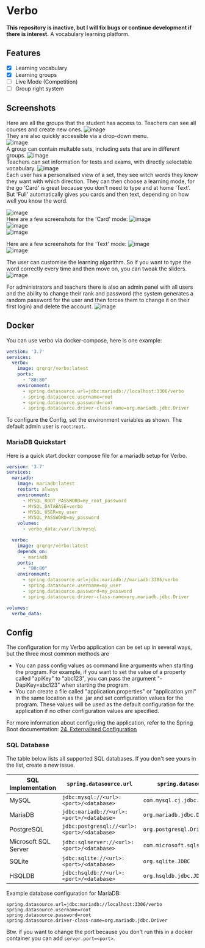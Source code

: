 # Verbo
**This repository is inactive, but I will fix bugs or continue development if there is interest.**
A vocabulary learning platform.

## Features
- [x] Learning vocabulary 
- [x] Learning groups
- [ ] Live Mode (Competition)
- [ ] Group right system

## Screenshots
Here are all the groups that the student has access to. Teachers can see all courses and create new ones.
![image](https://github.com/QuantumRange/Verbo/assets/49843948/55f676f5-f3d1-4c07-98d5-f9c004231504) <br>
They are also quickly accessible via a drop-down menu. <br>
![image](https://github.com/QuantumRange/Verbo/assets/49843948/3d035a38-79ec-43b6-a326-00e8740388ad) <br>
A group can contain multable sets, including sets that are in different groups. 
![image](https://github.com/QuantumRange/Verbo/assets/49843948/7520d4ee-f0af-4c88-b7c4-d943d594ebf4) <br>
Teachers can set information for tests and exams, with directly selectable vocabulary.
![image](https://github.com/QuantumRange/Verbo/assets/49843948/4d2ec9e7-1740-4748-985c-ef5008722ca3) <br>
Each user has a personalised view of a set, they see witch words they know they want with which direction.
They can then choose a learning mode, for the go 'Card' is great because you don't need to type and at home 'Text'. But 'Full' automatically gives you cards and then text, depending on how well you know the word.

![image](https://github.com/QuantumRange/Verbo/assets/49843948/45c45372-78c5-43e3-88dd-2c1c84702c82) <br>
Here are a few screenshots for the 'Card' mode:
![image](https://github.com/QuantumRange/Verbo/assets/49843948/d77bc4f6-4d45-4231-9d43-7223cef7d6c4) <br>
![image](https://github.com/QuantumRange/Verbo/assets/49843948/4e1392a8-458c-476a-bf1f-43ea1979a8fe) <br>
![image](https://github.com/QuantumRange/Verbo/assets/49843948/93b65084-475f-4a92-87d5-0aabfe4369bc) <br>

Here are a few screenshots for the 'Text' mode:
![image](https://github.com/QuantumRange/Verbo/assets/49843948/47ff424e-9c55-468d-8205-321beafa152f) <br>
![image](https://github.com/QuantumRange/Verbo/assets/49843948/a5a5ae8f-5e62-4938-9723-573f16b8a110) <br>

The user can customise the learning algorithm.
So if you want to type the word correctly every time and then move on, you can tweak the sliders.
![image](https://github.com/QuantumRange/Verbo/assets/49843948/6edb8541-b098-48a1-8000-6e8b896aef9f) <br>

For administrators and teachers there is also an admin panel with all users and the ability to change their rank and password (the system generates a random password for the user and then forces them to change it on their first login) and delete the account.
![image](https://github.com/QuantumRange/Verbo/assets/49843948/551507e4-362c-4f3e-8f42-3c8f7906df7f) <br>

## Docker
You can use verbo via docker-compose, here is one example:

```yaml
version: '3.7'
services:
  verbo:
    image: qrqrqr/verbo:latest
    ports:
      - "80:80"
    environment:
      - spring.datasource.url=jdbc:mariadb://localhost:3306/verbo
      - spring.datasource.username=root
      - spring.datasource.password=root
      - spring.datasource.driver-class-name=org.mariadb.jdbc.Driver
```

To configure the Config, set the environment variables as shown.
The default admin user is `root`:`root`.

### MariaDB Quickstart
Here is a quick start docker compose file for a mariadb setup for Verbo.

```yaml
version: '3.7'
services:
  mariadb:
    image: mariadb:latest
    restart: always
    environment:
      - MYSQL_ROOT_PASSWORD=my_root_password
      - MYSQL_DATABASE=verbo
      - MYSQL_USER=my_user
      - MYSQL_PASSWORD=my_password
    volumes:
      - verbo_data:/var/lib/mysql

  verbo:
    image: qrqrqr/verbo:latest
    depends_on:
      - mariadb
    ports:
      - "80:80"
    environment:
      - spring.datasource.url=jdbc:mariadb://mariadb:3306/verbo
      - spring.datasource.username=my_user
      - spring.datasource.password=my_password
      - spring.datasource.driver-class-name=org.mariadb.jdbc.Driver

volumes:
  verbo_data:
```

## Config
The configuration for my Verbo application can be set up in several ways, but the three most common methods are

- You can pass config values as command line arguments when starting the program. For example, if you want to set the
  value of a property called "apiKey" to "abc123", you can pass the argument "-DapiKey=abc123" when starting the
  program.
- You can create a file called "application.properties" or "application.yml" in the same location as the .jar and set
  configuration values for the program. These values will be used as the default configuration for the application if no
  other configuration values are specified.

For more information about configuring the application, refer to the Spring Boot
documentation: [24. Externalised Configuration](https://docs.spring.io/spring-boot/docs/2.1.9.RELEASE/reference/html/boot-features-external-config.html)

### SQL Database
The table below lists all supported SQL databases. If you don't see yours in the list, create a new issue.

| SQL Implementation   | `spring.datasource.url`                     | `spring.datasource.driver-class-name`          |
|----------------------|---------------------------------------------|------------------------------------------------|
| MySQL                | `jdbc:mysql://<url>:<port>/<database>`      | `com.mysql.cj.jdbc.Driver`                     |
| MariaDB              | `jdbc:mariadb://<url>:<port>/<database>`    | `org.mariadb.jdbc.Driver`                      |
| PostgreSQL           | `jdbc:postgresql://<url>:<port>/<database>` | `org.postgresql.Driver`                        |
| Microsoft SQL Server | `jdbc:sqlserver://<url>:<port>/<database>`  | `com.microsoft.sqlserver.jdbc.SQLServerDriver` |
| SQLite               | `jdbc:sqlite://<url>:<port>/<database>`     | `org.sqlite.JDBC`                              |
| HSQLDB               | `jdbc:hsqldb://<url>:<port>/<database>`     | `org.hsqldb.jdbc.JDBCDriver`                   |

Example database configuration for MariaDB:
```properties
spring.datasource.url=jdbc:mariadb://localhost:3306/verbo
spring.datasource.username=root
spring.datasource.password=root
spring.datasource.driver-class-name=org.mariadb.jdbc.Driver
```

Btw. if you want to change the port because you don't run this in a docker container you can add `server.port=<port>`.
